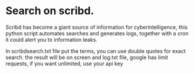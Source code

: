 # Search on scribd.

Scribd has become a giant source of information for cyberintelligence, this python script automates searches and generates logs, together with a cron it could alert you to information leaks.

In scribdsearch.txt file put the terms, you can use double quotes for exact search. the result will be on screen and log.txt file, google has limit requests, if you want unlimited, use your api key
